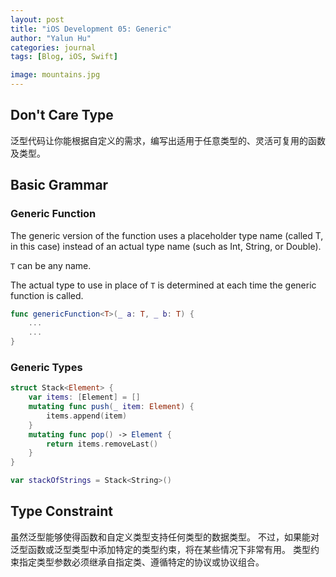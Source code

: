 ```yaml
---
layout: post
title: "iOS Development 05: Generic"
author: "Yalun Hu"
categories: journal
tags: [Blog, iOS, Swift]

image: mountains.jpg
---
```



## Don't Care Type

泛型代码让你能根据自定义的需求，编写出适用于任意类型的、灵活可复用的函数及类型。

## Basic Grammar

### Generic Function
The generic version of the function uses a placeholder type name (called T, in this case)
instead of an actual type name (such as Int, String, or Double). 

`T` can be any name.

The actual type to use in place of `T` is determined at each time the generic function is called.
```swift
func genericFunction<T>(_ a: T, _ b: T) {
    ...
    ...
}
```

### Generic Types
```swift
struct Stack<Element> {
    var items: [Element] = []
    mutating func push(_ item: Element) {
        items.append(item)
    }
    mutating func pop() -> Element {
        return items.removeLast()
    }
}

var stackOfStrings = Stack<String>()
```

## Type Constraint

虽然泛型能够使得函数和自定义类型支持任何类型的数据类型。
不过，如果能对泛型函数或泛型类型中添加特定的类型约束，将在某些情况下非常有用。
类型约束指定类型参数必须继承自指定类、遵循特定的协议或协议组合。
